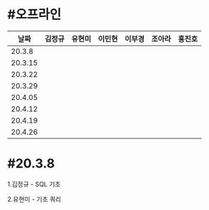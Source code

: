 



# #오프라인

| 날짜    | 김정규 | 유현미 | 이민현 | 이부경 | 조아라 | 홍진호 |
| ------- | ------ | ------ | ------ | ------ | ------ | ------ |
| 20.3.8  |        |        |        |        |        |        |
| 20.3.15 |        |        |        |        |        |        |
| 20.3.22 |        |        |        |        |        |        |
| 20.3.29 |        |        |        |        |        |        |
| 20.4.05 |        |        |        |        |        |        |
| 20.4.12 |        |        |        |        |        |        |
| 20.4.19 |        |        |        |        |        |        |
| 20.4.26 |        |        |        |        |        |        |



# #20.3.8

1.김정규 - SQL 기초

2.유현미 - 기초 쿼리

